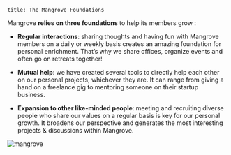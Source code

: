 ```
title: The Mangrove Foundations
```

Mangrove **relies on three foundations** to help its members grow :

- **Regular interactions**: sharing thoughts and having fun with Mangrove members on a daily or weekly basis creates an amazing foundation for personal enrichment. That’s why we share offices, organize events and often go on retreats together!

- **Mutual help**: we have created several tools to directly help each other on our personal projects, whichever they are. It can range from giving a hand on a freelance gig to mentoring someone on their startup business.

- **Expansion to other like-minded people**: meeting and recruiting diverse people who share our values on a regular basis is key for our personal growth. It broadens our perspective and generates the most interesting projects & discussions within Mangrove.

![mangrove](/images/illustrations/what.gif)
